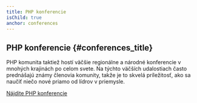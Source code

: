 ```yaml
---
title: PHP konferencie
isChild: true
anchor: conferences
---
```


## PHP konferencie {#conferences_title}

PHP komunita taktiež hostí väčšie regionálne a národné konferencie v mnohých krajinách po celom svete. Na týchto väčších
udalostiach často prednášajú známy členovia komunity, takže je to skvelá príležitosť, ako sa naučiť niečo nové priamo
od lídrov v priemysle.

[Nájdite PHP konferencie][php-conf]


[php-conf]: http://php.net/conferences/index.php
